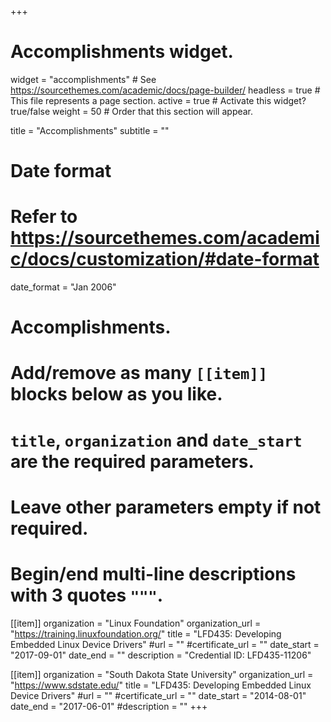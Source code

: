 +++
# Accomplishments widget.
widget = "accomplishments"  # See https://sourcethemes.com/academic/docs/page-builder/
headless = true  # This file represents a page section.
active = true  # Activate this widget? true/false
weight = 50  # Order that this section will appear.

title = "Accomplish&shy;ments"
subtitle = ""

# Date format
#   Refer to https://sourcethemes.com/academic/docs/customization/#date-format
date_format = "Jan 2006"

# Accomplishments.
#   Add/remove as many `[[item]]` blocks below as you like.
#   `title`, `organization` and `date_start` are the required parameters.
#   Leave other parameters empty if not required.
#   Begin/end multi-line descriptions with 3 quotes `"""`.

[[item]]
  organization = "Linux Foundation"
  organization_url = "https://training.linuxfoundation.org/"
  title = "LFD435: Developing Embedded Linux Device Drivers"
  #url = ""
  #certificate_url = ""
  date_start = "2017-09-01"
  date_end = ""
  description = "Credential ID: LFD435-11206"

[[item]]
  organization = "South Dakota State University"
  organization_url = "https://www.sdstate.edu/"
  title = "LFD435: Developing Embedded Linux Device Drivers"
  #url = ""
  #certificate_url = ""
  date_start = "2014-08-01"
  date_end = "2017-06-01"
  #description = ""
+++
